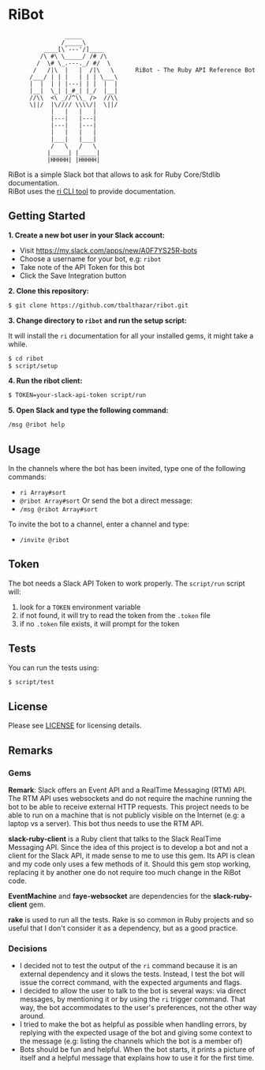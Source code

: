 # RiBot

```
                _____
               /_____\
          ____[\`---'/]____
         /\ #\ \_____/ /# /\
        /  \# \_.---._/ #/  \
       /   /|\  |   |  /|\   \      RiBot - The Ruby API Reference Bot
      /___/ | | |   | | | \___\
      |  |  | | |---| | |  |  |     
      |__|  \_| |_#_| |_/  |__|     
      //\\  <\ _//^\\_ />  //\\     
      \||/  |\//// \\\\/|  \||/
            |   |   |   |           
            |---|   |---|
            |---|   |---|
            |   |   |   |
            |___|   |___|
            /   \   /   \
           |_____| |_____|
           |HHHHH| |HHHHH|
```

RiBot is a simple Slack bot that allows to ask for Ruby Core/Stdlib documentation.  
RiBot uses the [ri CLI tool](http://www.jstorimer.com/blogs/workingwithcode/7766081-5-reasons-you-should-use-ri-to-read-ruby-documentation) to provide documentation.

## Getting Started

**1. Create a new bot user in your Slack account:**

- Visit https://my.slack.com/apps/new/A0F7YS25R-bots
- Choose a username for your bot, e.g: `ribot`
- Take note of the API Token for this bot
- Click the Save Integration button

**2. Clone this repository:**

```bash
$ git clone https://github.com/tbalthazar/ribot.git
``` 

**3. Change directory to `ribot` and run the setup script:**

It will install the `ri` documentation for all your installed gems, it might take a while.

```bash
$ cd ribot
$ script/setup
``` 

**4. Run the ribot client:**

```bash
$ TOKEN=your-slack-api-token script/run
``` 

**5. Open Slack and type the following command:**

```bash
/msg @ribot help
``` 

## Usage

In the channels where the bot has been invited, type one of the following commands:
- `ri Array#sort`
- `@ribot Array#sort`
Or send the bot a direct message:
- `/msg @ribot Array#sort`

To invite the bot to a channel, enter a channel and type:
- `/invite @ribot`

## Token

The bot needs a Slack API Token to work properly.
The `script/run` script will:
1. look for a `TOKEN` environment variable
2. if not found, it will try to read the token from the `.token` file
3. if no `.token` file exists, it will prompt for the token

## Tests

You can run the tests using:

```bash
$ script/test
```

## License

Please see [LICENSE](/LICENSE) for licensing details. 

## Remarks

### Gems

**Remark**: Slack offers an Event API and a RealTime Messaging (RTM) API. The RTM API uses websockets and do not require the machine running the bot to be able to receive external HTTP requests. This project needs to be able to run on a machine that is not publicly visible on the Internet (e.g: a laptop vs a server). This bot thus needs to use the RTM API.

**slack-ruby-client** is a Ruby client that talks to the Slack RealTime Messaging API. Since the idea of this project is to develop a bot and not a client for the Slack API, it made sense to me to use this gem. Its API is clean and my code only uses a few methods of it. Should this gem stop working, replacing it by another one do not require too much change in the RiBot code.

**EventMachine** and **faye-websocket** are dependencies for the **slack-ruby-client** gem.

**rake** is used to run all the tests. Rake is so common in Ruby projects and so useful that I don't consider it as a dependency, but as a good practice.

### Decisions

- I decided not to test the output of the `ri` command because it is an external dependency and it slows the tests. Instead, I test the bot will issue the correct command, with the expected arguments and flags.
- I decided to allow the user to talk to the bot is several ways: via direct messages, by mentioning it or by using the `ri` trigger command. That way, the bot accommodates to the user's preferences, not the other way around.
- I tried to make the bot as helpful as possible when handling errors, by replying with the expected usage of the bot and giving some context to the message (e.g: listing the channels which the bot is a member of)
- Bots should be fun and helpful. When the bot starts, it prints a picture of itself and a helpful message that explains how to use it for the first time.
